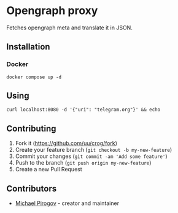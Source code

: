 # Opengraph proxy

Fetches opengraph meta and translate it in JSON.

## Installation

### Docker

`docker compose up -d`

## Using

`curl localhost:8080 -d '{"uri": "telegram.org"}' && echo`

## Contributing

1. Fork it (<https://github.com/uu/crog/fork>)
2. Create your feature branch (`git checkout -b my-new-feature`)
3. Commit your changes (`git commit -am 'Add some feature'`)
4. Push to the branch (`git push origin my-new-feature`)
5. Create a new Pull Request

## Contributors

- [Michael Pirogov](https://github.com/uu) - creator and maintainer
